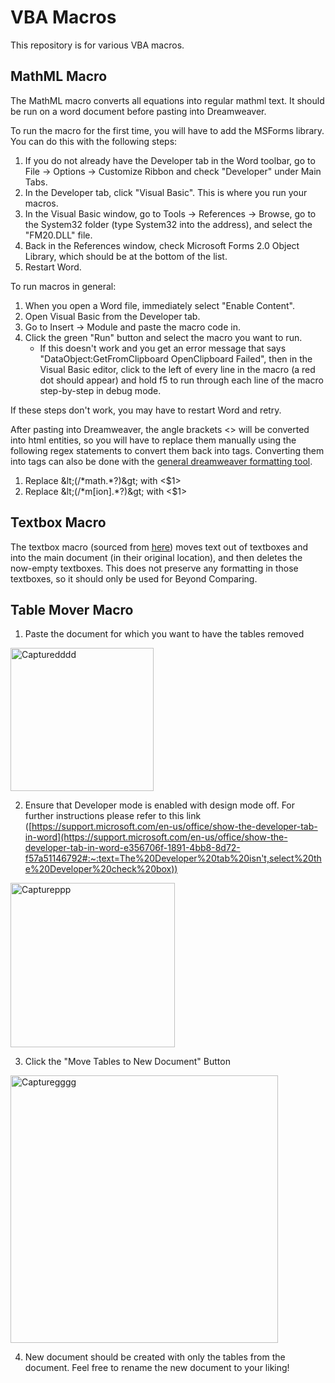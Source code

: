 # VBA Macros

This repository is for various VBA macros.

## MathML Macro
The MathML macro converts all equations into regular mathml text. It should be run on a word document before pasting into Dreamweaver.

To run the macro for the first time, you will have to add the MSForms library. You can do this with the following steps:
1. If you do not already have the Developer tab in the Word toolbar, go to File -> Options -> Customize Ribbon and check "Developer" under Main Tabs.
2. In the Developer tab, click "Visual Basic". This is where you run your macros.
3. In the Visual Basic window, go to Tools -> References -> Browse, go to the System32 folder (type System32 into the address), and select the "FM20.DLL" file.
4. Back in the References window, check Microsoft Forms 2.0 Object Library, which should be at the bottom of the list.
5. Restart Word.

To run macros in general:
1. When you open a Word file, immediately select "Enable Content".
2. Open Visual Basic from the Developer tab.
3. Go to Insert -> Module and paste the macro code in.
4. Click the green "Run" button and select the macro you want to run.
    - If this doesn't work and you get an error message that says "DataObject:GetFromClipboard OpenClipboard Failed", then in the Visual Basic editor, click to the left of every line in the macro (a red dot should appear) and hold f5 to run through each line of the macro step-by-step in debug mode.

If these steps don't work, you may have to restart Word and retry.

After pasting into Dreamweaver, the angle brackets <> will be converted into html entities, so you will have to replace them manually using the following regex statements to convert them back into tags. Converting them into tags can also be done with the [general dreamweaver formatting tool](https://commwebteam.github.io/gen_dw_format/dreamweaver_paste_formatter/dw_paste_format.html).
1. Replace &amp;lt;(/&ast;math.&ast;?)&amp;gt; with &lt;$1&gt;
2. Replace &amp;lt;(/&ast;m[ion].&ast;?)&amp;gt; with &lt;$1&gt;

## Textbox Macro
The textbox macro (sourced from [here](https://word.tips.net/T001690_Removing_All_Text_Boxes_In_a_Document.html)) moves text out of textboxes and into the main document (in their original location), and then deletes the now-empty textboxes. This does not preserve any formatting in those textboxes, so it should only be used for Beyond Comparing.

## Table Mover Macro
1. Paste the document for which you want to have the tables removed
 <img width="229" alt="Capturedddd" src="https://user-images.githubusercontent.com/56009508/192818277-7ad3850e-d8d6-46eb-a544-1e3cdf13aa04.PNG">

2. Ensure that Developer mode is enabled with design mode off. For further instructions please refer to this link ([https://support.microsoft.com/en-us/office/show-the-developer-tab-in-word](https://support.microsoft.com/en-us/office/show-the-developer-tab-in-word-e356706f-1891-4bb8-8d72-f57a51146792#:~:text=The%20Developer%20tab%20isn't,select%20the%20Developer%20check%20box))
<img width="263" alt="Captureppp" src="https://user-images.githubusercontent.com/56009508/192818785-f84edb11-dcaf-43e1-953b-7e8b998b382c.PNG">

3. Click the "Move Tables to New Document" Button
<img width="428" alt="Capturegggg" src="https://user-images.githubusercontent.com/56009508/192819533-06d89821-4331-4342-a205-791d9b4fa0ed.PNG">

4. New document should be created with only the tables from the document. Feel free to rename the new document to your liking!
